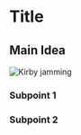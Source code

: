 # Title
## Main Idea
![Kirby jamming](https://i.pinimg.com/originals/3e/5c/53/3e5c53781e906ac48a73ff4b85860368.gif)
### Subpoint 1
### Subpoint 2
